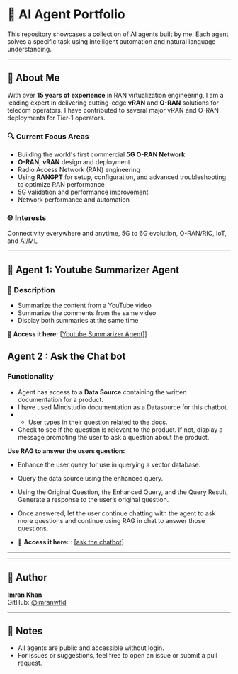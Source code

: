 # 🤖 AI Agent Portfolio

This repository showcases a collection of AI agents built by me. Each agent solves a specific task using intelligent automation and natural language understanding.

---

## 👤 About Me

With over **15 years of experience** in RAN virtualization engineering, I am a leading expert in delivering cutting-edge **vRAN** and **O-RAN** solutions for telecom operators. I have contributed to several major vRAN and O-RAN deployments for Tier-1 operators.

### 🔍 Current Focus Areas
- Building the world's first commercial **5G O-RAN Network**
- **O-RAN**, **vRAN** design and deployment
- Radio Access Network (RAN) engineering
- Using **RANGPT** for setup, configuration, and advanced troubleshooting to optimize RAN performance
- 5G validation and performance improvement
- Network performance and automation

### 🌐 Interests
Connectivity everywhere and anytime, 5G to 6G evolution, O-RAN/RIC, IoT, and AI/ML

---

## 📨 Agent 1: Youtube Summarizer Agent

### 🧠 Description  

- Summarize the content from a YouTube video
- Summarize the comments from the same video
- Display both summaries at the same time


🔗 **Access it here:** [[Youtube Summarizer Agent](https://app.mindstudio.ai/agents/youtube-summary-and-comment-analysis-4911930a/)]]

## Agent 2 : Ask the Chat bot

### Functionality

- Agent has access to a **Data Source** containing the written documentation for a product.
- I have used Mindstudio documentation as a Datasource for this chatbot.
- - User types in their question related to the docs.
- Check to see if the question is relevant to the product. If not, display a message prompting the user to ask a question about the product.

**Use RAG to answer the users question:**

- Enhance the user query for use in querying a vector database.
- Query the data source using the enhanced query.
- Using the Original Question, the Enhanced Query, and the Query Result, Generate a response to the user’s original question.
- Once answered, let the user continue chatting with the agent to ask more questions and continue using RAG in chat to answer those questions.

- 🔗 **Access it here:** : [[ask the chatbot]](https://app.mindstudio.ai/agents/ask-the-docs--chat-bot-c3b30c81/)

  



---





---

## 👤 Author

**Imran Khan**  
GitHub: [@imranwfld](https://github.com/imranwfld)

---

## 📌 Notes

- All agents are public and accessible without login.  
- For issues or suggestions, feel free to open an issue or submit a pull request.

